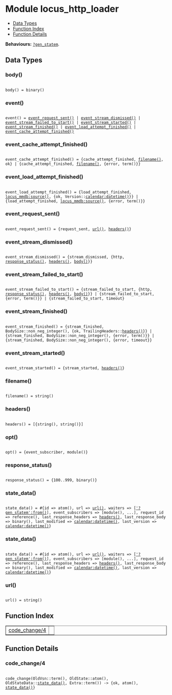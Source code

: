 

# Module locus_http_loader #
* [Data Types](#types)
* [Function Index](#index)
* [Function Details](#functions)

__Behaviours:__ [`?gen_statem`](%3fgen_statem.md).

<a name="types"></a>

## Data Types ##




### <a name="type-body">body()</a> ###


<pre><code>
body() = binary()
</code></pre>




### <a name="type-event">event()</a> ###


<pre><code>
event() = <a href="#type-event_request_sent">event_request_sent()</a> | <a href="#type-event_stream_dismissed">event_stream_dismissed()</a> | <a href="#type-event_stream_failed_to_start">event_stream_failed_to_start()</a> | <a href="#type-event_stream_started">event_stream_started()</a> | <a href="#type-event_stream_finished">event_stream_finished()</a> | <a href="#type-event_load_attempt_finished">event_load_attempt_finished()</a> | <a href="#type-event_cache_attempt_finished">event_cache_attempt_finished()</a>
</code></pre>




### <a name="type-event_cache_attempt_finished">event_cache_attempt_finished()</a> ###


<pre><code>
event_cache_attempt_finished() = {cache_attempt_finished, <a href="#type-filename">filename()</a>, ok} | {cache_attempt_finished, <a href="#type-filename">filename()</a>, {error, term()}}
</code></pre>




### <a name="type-event_load_attempt_finished">event_load_attempt_finished()</a> ###


<pre><code>
event_load_attempt_finished() = {load_attempt_finished, <a href="locus_mmdb.md#type-source">locus_mmdb:source()</a>, {ok, Version::<a href="calendar.md#type-datetime">calendar:datetime()</a>}} | {load_attempt_finished, <a href="locus_mmdb.md#type-source">locus_mmdb:source()</a>, {error, term()}}
</code></pre>




### <a name="type-event_request_sent">event_request_sent()</a> ###


<pre><code>
event_request_sent() = {request_sent, <a href="#type-url">url()</a>, <a href="#type-headers">headers()</a>}
</code></pre>




### <a name="type-event_stream_dismissed">event_stream_dismissed()</a> ###


<pre><code>
event_stream_dismissed() = {stream_dismissed, {http, <a href="#type-response_status">response_status()</a>, <a href="#type-headers">headers()</a>, <a href="#type-body">body()</a>}}
</code></pre>




### <a name="type-event_stream_failed_to_start">event_stream_failed_to_start()</a> ###


<pre><code>
event_stream_failed_to_start() = {stream_failed_to_start, {http, <a href="#type-response_status">response_status()</a>, <a href="#type-headers">headers()</a>, <a href="#type-body">body()</a>}} | {stream_failed_to_start, {error, term()}} | {stream_failed_to_start, timeout}
</code></pre>




### <a name="type-event_stream_finished">event_stream_finished()</a> ###


<pre><code>
event_stream_finished() = {stream_finished, BodySize::non_neg_integer(), {ok, TrailingHeaders::<a href="#type-headers">headers()</a>}} | {stream_finished, BodySize::non_neg_integer(), {error, term()}} | {stream_finished, BodySize::non_neg_integer(), {error, timeout}}
</code></pre>




### <a name="type-event_stream_started">event_stream_started()</a> ###


<pre><code>
event_stream_started() = {stream_started, <a href="#type-headers">headers()</a>}
</code></pre>




### <a name="type-filename">filename()</a> ###


<pre><code>
filename() = string()
</code></pre>




### <a name="type-headers">headers()</a> ###


<pre><code>
headers() = [{string(), string()}]
</code></pre>




### <a name="type-opt">opt()</a> ###


<pre><code>
opt() = {event_subscriber, module()}
</code></pre>




### <a name="type-response_status">response_status()</a> ###


<pre><code>
response_status() = {100..999, binary()}
</code></pre>




### <a name="type-state_data">state_data()</a> ###


<pre><code>
state_data() = #{id =&gt; atom(), url =&gt; <a href="#type-url">url()</a>, waiters =&gt; [<a href="%3fgen_statem.md#type-from">'?gen_statem':from()</a>], event_subscribers =&gt; [module(), ...], request_id =&gt; reference(), last_response_headers =&gt; <a href="#type-headers">headers()</a>, last_response_body =&gt; binary(), last_modified =&gt; <a href="calendar.md#type-datetime">calendar:datetime()</a>, last_version =&gt; <a href="calendar.md#type-datetime">calendar:datetime()</a>}
</code></pre>




### <a name="type-state_data">state_data()</a> ###


<pre><code>
state_data() = #{id =&gt; atom(), url =&gt; <a href="#type-url">url()</a>, waiters =&gt; [<a href="%3fgen_statem.md#type-from">'?gen_statem':from()</a>], event_subscribers =&gt; [module(), ...], request_id =&gt; reference(), last_response_headers =&gt; <a href="#type-headers">headers()</a>, last_response_body =&gt; binary(), last_modified =&gt; <a href="calendar.md#type-datetime">calendar:datetime()</a>, last_version =&gt; <a href="calendar.md#type-datetime">calendar:datetime()</a>}
</code></pre>




### <a name="type-url">url()</a> ###


<pre><code>
url() = string()
</code></pre>

<a name="index"></a>

## Function Index ##


<table width="100%" border="1" cellspacing="0" cellpadding="2" summary="function index"><tr><td valign="top"><a href="#code_change-4">code_change/4</a></td><td></td></tr></table>


<a name="functions"></a>

## Function Details ##

<a name="code_change-4"></a>

### code_change/4 ###

<pre><code>
code_change(OldVsn::term(), OldState::atom(), OldStateData::<a href="#type-state_data">state_data()</a>, Extra::term()) -&gt; {ok, atom(), <a href="#type-state_data">state_data()</a>}
</code></pre>
<br />

